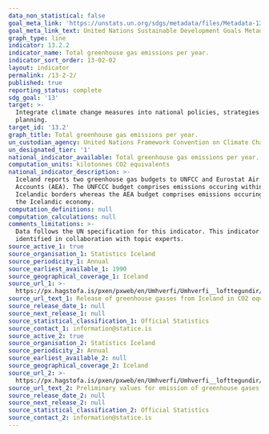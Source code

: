 ```yaml
---
data_non_statistical: false
goal_meta_link: 'https://unstats.un.org/sdgs/metadata/files/Metadata-13-02-02.pdf'
goal_meta_link_text: United Nations Sustainable Development Goals Metadata (pdf 759kB)
graph_type: line
indicator: 13.2.2
indicator_name: Total greenhouse gas emissions per year.
indicator_sort_order: 13-02-02
layout: indicator
permalink: /13-2-2/
published: true
reporting_status: complete
sdg_goal: '13'
target: >-
  Integrate climate change measures into national policies, strategies and
  planning.
target_id: '13.2'
graph_title: Total greenhouse gas emissions per year.
un_custodian_agency: United Nations Framework Convention on Climate Change (UNFCCC)
un_designated_tier: '1'
national_indicator_available: Total greenhouse gas emissions per year.
computation_units: kilotonnes CO2 equivalents
national_indicator_description: >-
  Iceland reports two greenhouse gas budgets to UNFCC and Eurostat Air Emissions
  Accounts (AEA). The UNFCCC budget comprises emissions occuring within
  Icelandic borders whereas the AEA budget comprises emissions occuring within
  the Icelandic economy.
computation_definitions: null
computation_calculations: null
comments_limitations: >-
  Data follows the UN specification for this indicator. This indicator has been
  identified in collaboration with topic experts.
source_active_1: true
source_organisation_1: Statistics Iceland
source_periodicity_1: Annual
source_earliest_available_1: 1990
source_geographical_coverage_1: Iceland
source_url_1: >-
  https://px.hagstofa.is/pxen/pxweb/en/Umhverfi/Umhverfi__lofttegundir/UMH31107.px
source_url_text_1: Release of greenhouse gasses from Iceland in CO2 equivalences
source_release_date_1: null
source_next_release_1: null
source_statistical_classification_1: Official Statistics
source_contact_1: information@statice.is
source_active_2: true
source_organisation_2: Statistics Iceland
source_periodicity_2: Annual
source_earliest_available_2: null
source_geographical_coverage_2: Iceland
source_url_2: >-
  https://px.hagstofa.is/pxen/pxweb/en/Umhverfi/Umhverfi__lofttegundir/UMH31109.px
source_url_text_2: Preliminary values for emission of greenhouse gases from the Icelandic Economy
source_release_date_2: null
source_next_release_2: null
source_statistical_classification_2: Official Statistics
source_contact_2: information@statice.is
---
```

